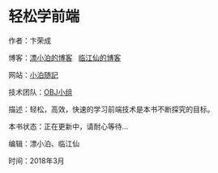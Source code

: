 # 轻松学前端

作者：卞荣成

博客：[漂小泊的博客](https://www.itsolotime.com/blog) &nbsp;&nbsp;[临江仙的博客](https://linjx.itsolotime.com/blog)

网站：[小泊随記](https://www.itsolotime.com)

技术团队：[OBJ小组](https://obj.itsolotime.com)

描述：轻松，高效，快速的学习前端技术是本书不断探究的目标。

本书状态：正在更新中，请耐心等待…

编辑：漂小泊、临江仙

时间：2018年3月


